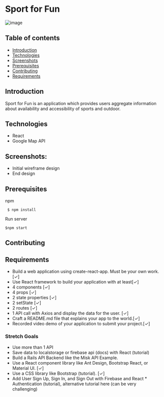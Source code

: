 # Sport for Fun 

![image](https://3.top4top.net/p_13299aga81.jpg)

## Table of contents
* [Introduction](#Introduction)
* [Technologies](#technologies)
* [Screenshots](#Screenshots)
* [Prerequisites](#Prerequisites)
* [Contributing](#Contributing)
* [Requirements](#Requirements)

## Introduction
Sport for Fun is an application which provides users aggregate information about availability and accessibility of sports and outdoor.




## Technologies
* React 
* Google Map API


## Screenshots:
* Initial wireframe design
* End design


## Prerequisites
npm

``` $ npm install```

Run server

``` $npm start ```

## Contributing


## Requirements
* Build a web application using create-react-app. Must be your own work.[✓]
* Use React framework to build your application with at least[✓]
* 4 components [✓]
* 4 props [✓]
* 2 state properties [✓]
* 2 setState [✓]
* 2 routes [✓]
* 1 API call with Axios and display the data for the user. [✓]
* Craft a README.md file that explains your app to the world.[✓]
* Recorded video demo of your application to submit your project.[✓]

### Stretch Goals
* Use more than 1 API 
* Save data to localstorage or firebase api (docs) with React (tutorial)
* Build a Rails API Backend like the Misk API Example.
* Use a React component library like Ant Design, Bootstrap React, or Material UI. [✓]
* Use a CSS library like Bootstrap (tutorial). [✓]
* Add User Sign Up, Sign In, and Sign Out with Firebase and React * Authentication (tutorial), alternative tutorial here (can be very challenging)

